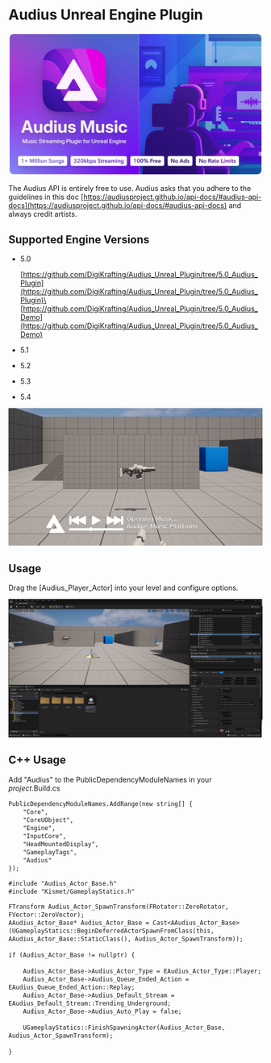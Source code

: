# Audius Unreal Engine Plugin
![banner.png](screenshots/banner.png)

The Audius API is entirely free to use. Audius asks that you adhere to the guidelines in this doc [https://audiusproject.github.io/api-docs/#audius-api-docs](https://audiusproject.github.io/api-docs/#audius-api-docs) and always credit artists.

## Supported Engine Versions

* 5.0
  
	[https://github.com/DigiKrafting/Audius_Unreal_Plugin/tree/5.0_Audius_Plugin](https://github.com/DigiKrafting/Audius_Unreal_Plugin/tree/5.0_Audius_Plugin)\
	[https://github.com/DigiKrafting/Audius_Unreal_Plugin/tree/5.0_Audius_Demo](https://github.com/DigiKrafting/Audius_Unreal_Plugin/tree/5.0_Audius_Demo)
	
* 5.1 

* 5.2
* 5.3
* 5.4

![main.png](screenshots/main.png)

## Usage

Drag the [Audius_Player_Actor] into your level and configure options.

![actor.png](screenshots/actor.png)

## C++ Usage

Add "Audius" to the PublicDependencyModuleNames in your *project*.Build.cs

```
PublicDependencyModuleNames.AddRange(new string[] {
    "Core",
    "CoreUObject",
    "Engine",
    "InputCore",
    "HeadMountedDisplay",
    "GameplayTags",
    "Audius"
});
```

```
#include "Audius_Actor_Base.h"
#include "Kismet/GameplayStatics.h" 
```

```
FTransform Audius_Actor_SpawnTransform(FRotator::ZeroRotator, FVector::ZeroVector);
AAudius_Actor_Base* Audius_Actor_Base = Cast<AAudius_Actor_Base>(UGameplayStatics::BeginDeferredActorSpawnFromClass(this, AAudius_Actor_Base::StaticClass(), Audius_Actor_SpawnTransform));

if (Audius_Actor_Base != nullptr) {
	
	Audius_Actor_Base->Audius_Actor_Type = EAudius_Actor_Type::Player;
	Audius_Actor_Base->Audius_Queue_Ended_Action = EAudius_Queue_Ended_Action::Replay;
	Audius_Actor_Base->Audius_Default_Stream = EAudius_Default_Stream::Trending_Underground;
	Audius_Actor_Base->Audius_Auto_Play = false;
	
	UGameplayStatics::FinishSpawningActor(Audius_Actor_Base, Audius_Actor_SpawnTransform);
	
}
```


